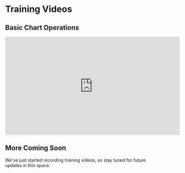 # Training Videos

## Basic Chart Operations

<iframe width="560" height="315" src="https://www.youtube.com/embed/GMMq-yym0OA?rel=0" frameborder="0" allowfullscreen></iframe>
<p></p>

## More Coming Soon

We've just started recording training videos, so stay tuned for future updates in this space.
